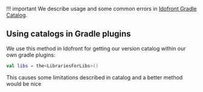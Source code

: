 !!! important
    We describe usage and some common errors in [Idofront Gradle Catalog](/idofront/gradle/catalog/).

## Using catalogs in Gradle plugins

We use this method in Idofront for getting our version catalog within our own gradle plugins:

```kotlin
val libs = the<LibrariesForLibs>()
```

This causes some limitations described in catalog and a better method would be nice
